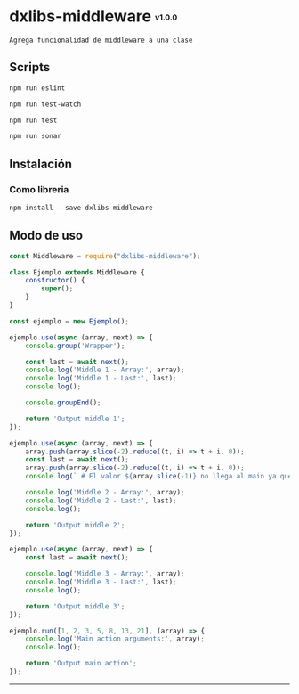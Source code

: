# dxlibs-middleware <sub><sup><sub><sup>v1.0.0</sup></sub></sup></sub>
~~~
Agrega funcionalidad de middleware a una clase
~~~

## Scripts
```powershell
npm run eslint
```
```powershell
npm run test-watch
```
```powershell
npm run test
```
```powershell
npm run sonar
```

## Instalación

### Como libreria
```powershell
npm install --save dxlibs-middleware
```

## Modo de uso

```javascript
const Middleware = require("dxlibs-middleware");

class Ejemplo extends Middleware {
    constructor() {
        super();
    }
}

const ejemplo = new Ejemplo();

ejemplo.use(async (array, next) => {
    console.group('Wrapper');

    const last = await next();
    console.log('Middle 1 - Array:', array);
    console.log('Middle 1 - Last:', last);
    console.log();

    console.groupEnd();

    return 'Output middle 1';
});

ejemplo.use(async (array, next) => {
    array.push(array.slice(-2).reduce((t, i) => t + i, 0));
    const last = await next();
    array.push(array.slice(-2).reduce((t, i) => t + i, 0));
    console.log(` # El valor ${array.slice(-1)} no llega al main ya que se inserta luego de su ejecucion -->`)

    console.log('Middle 2 - Array:', array);
    console.log('Middle 2 - Last:', last);
    console.log();

    return 'Output middle 2';
});

ejemplo.use(async (array, next) => {
    const last = await next();

    console.log('Middle 3 - Array:', array);
    console.log('Middle 3 - Last:', last);
    console.log();

    return 'Output middle 3';
});

ejemplo.run([1, 2, 3, 5, 8, 13, 21], (array) => {
    console.log('Main action arguments:', array);
    console.log();

    return 'Output main action';
});

```
---
